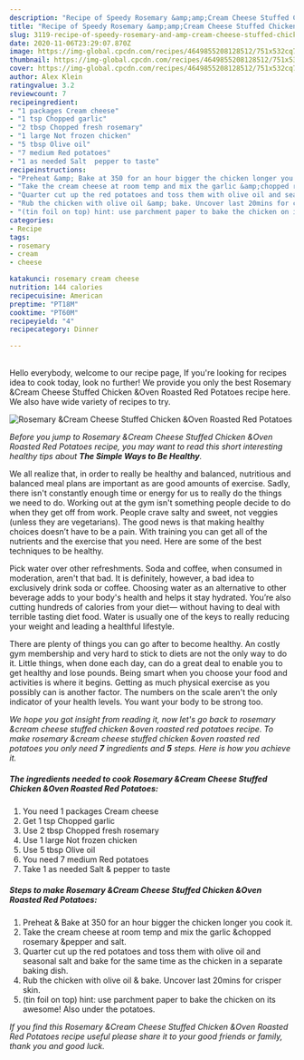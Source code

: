 ```yaml
---
description: "Recipe of Speedy Rosemary &amp;amp;Cream Cheese Stuffed Chicken &amp;amp;Oven Roasted Red Potatoes"
title: "Recipe of Speedy Rosemary &amp;amp;Cream Cheese Stuffed Chicken &amp;amp;Oven Roasted Red Potatoes"
slug: 3119-recipe-of-speedy-rosemary-and-amp-cream-cheese-stuffed-chicken-and-amp-oven-roasted-red-potatoes
date: 2020-11-06T23:29:07.870Z
image: https://img-global.cpcdn.com/recipes/4649855208128512/751x532cq70/rosemary-cream-cheese-stuffed-chicken-oven-roasted-red-potatoes-recipe-main-photo.jpg
thumbnail: https://img-global.cpcdn.com/recipes/4649855208128512/751x532cq70/rosemary-cream-cheese-stuffed-chicken-oven-roasted-red-potatoes-recipe-main-photo.jpg
cover: https://img-global.cpcdn.com/recipes/4649855208128512/751x532cq70/rosemary-cream-cheese-stuffed-chicken-oven-roasted-red-potatoes-recipe-main-photo.jpg
author: Alex Klein
ratingvalue: 3.2
reviewcount: 7
recipeingredient:
- "1 packages Cream cheese"
- "1 tsp Chopped garlic"
- "2 tbsp Chopped fresh rosemary"
- "1 large Not frozen chicken"
- "5 tbsp Olive oil"
- "7 medium Red potatoes"
- "1 as needed Salt  pepper to taste"
recipeinstructions:
- "Preheat &amp; Bake at 350 for an hour bigger the chicken longer you cook it."
- "Take the cream cheese at room temp and mix the garlic &amp;chopped rosemary &amp;pepper and salt."
- "Quarter cut up the red potatoes and toss them with olive oil and seasonal salt and bake for the same time as the chicken in a separate baking dish."
- "Rub the chicken with olive oil &amp; bake. Uncover last 20mins for crisper skin."
- "(tin foil on top) hint: use parchment paper to bake the chicken on its awesome! Also under the potatoes."
categories:
- Recipe
tags:
- rosemary
- cream
- cheese

katakunci: rosemary cream cheese 
nutrition: 144 calories
recipecuisine: American
preptime: "PT18M"
cooktime: "PT60M"
recipeyield: "4"
recipecategory: Dinner

---
```

<br>
Hello everybody, welcome to our recipe page, If you're looking for recipes idea to cook today, look no further! We provide you only the best Rosemary &amp;Cream Cheese Stuffed Chicken &amp;Oven Roasted Red Potatoes recipe here. We also have wide variety of recipes to try.
<br>


![Rosemary &amp;Cream Cheese Stuffed Chicken &amp;Oven Roasted Red Potatoes](https://img-global.cpcdn.com/recipes/4649855208128512/751x532cq70/rosemary-cream-cheese-stuffed-chicken-oven-roasted-red-potatoes-recipe-main-photo.jpg)

<i>Before you jump to Rosemary &amp;Cream Cheese Stuffed Chicken &amp;Oven Roasted Red Potatoes recipe, you may want to read this short interesting healthy tips about <strong>The Simple Ways to Be Healthy</strong>.</i>

We all realize that, in order to really be healthy and balanced, nutritious and balanced meal plans are important as are good amounts of exercise. Sadly, there isn't constantly enough time or energy for us to really do the things we need to do. Working out at the gym isn't something people decide to do when they get off from work. People crave salty and sweet, not veggies (unless they are vegetarians). The good news is that making healthy choices doesn’t have to be a pain. With training you can get all of the nutrients and the exercise that you need. Here are some of the best techniques to be healthy.

Pick water over other refreshments. Soda and coffee, when consumed in moderation, aren't that bad. It is definitely, however, a bad idea to exclusively drink soda or coffee. Choosing water as an alternative to other beverage adds to your body's health and helps it stay hydrated. You’re also cutting hundreds of calories from your diet— without having to deal with terrible tasting diet food. Water is usually one of the keys to really reducing your weight and leading a healthful lifestyle.

There are plenty of things you can go after to become healthy. An costly gym membership and very hard to stick to diets are not the only way to do it. Little things, when done each day, can do a great deal to enable you to get healthy and lose pounds. Being smart when you choose your food and activities is where it begins. Getting as much physical exercise as you possibly can is another factor. The numbers on the scale aren't the only indicator of your health levels. You want your body to be strong too. 


<i>We hope you got insight from reading it, now let's go back to rosemary &amp;cream cheese stuffed chicken &amp;oven roasted red potatoes recipe. To make rosemary &amp;cream cheese stuffed chicken &amp;oven roasted red potatoes you only need <strong>7</strong> ingredients and <strong>5</strong> steps. Here is how you achieve it.
</i>

##### The ingredients needed to cook Rosemary &amp;Cream Cheese Stuffed Chicken &amp;Oven Roasted Red Potatoes:

1. You need 1 packages Cream cheese
1. Get 1 tsp Chopped garlic
1. Use 2 tbsp Chopped fresh rosemary
1. Use 1 large Not frozen chicken
1. Use 5 tbsp Olive oil
1. You need 7 medium Red potatoes
1. Take 1 as needed Salt &amp; pepper to taste


##### Steps to make Rosemary &amp;Cream Cheese Stuffed Chicken &amp;Oven Roasted Red Potatoes:

1. Preheat &amp; Bake at 350 for an hour bigger the chicken longer you cook it.
1. Take the cream cheese at room temp and mix the garlic &amp;chopped rosemary &amp;pepper and salt.
1. Quarter cut up the red potatoes and toss them with olive oil and seasonal salt and bake for the same time as the chicken in a separate baking dish.
1. Rub the chicken with olive oil &amp; bake. Uncover last 20mins for crisper skin.
1. (tin foil on top) hint: use parchment paper to bake the chicken on its awesome! Also under the potatoes.


<i>If you find this Rosemary &amp;Cream Cheese Stuffed Chicken &amp;Oven Roasted Red Potatoes recipe useful please share it to your good friends or family, thank you and good luck.</i>

